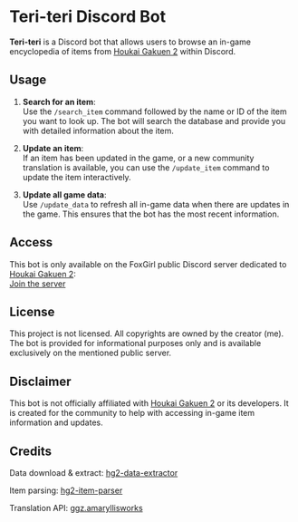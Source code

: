 # Teri-teri Discord Bot

**Teri-teri** is a Discord bot that allows users to browse an in-game encyclopedia of items from [Houkai Gakuen 2](https://houkai2nd.miraheze.org/wiki/Houkai_Gakuen_2_Wiki) within Discord.

## Usage

1. **Search for an item**:  
   Use the `/search_item` command followed by the name or ID of the item you want to look up. The bot will search the database and provide you with detailed information about the item.

2. **Update an item**:  
   If an item has been updated in the game, or a new community translation is available, you can use the `/update_item` command to update the item interactively.

3. **Update all game data**:  
   Use `/update_data` to refresh all in-game data when there are updates in the game. This ensures that the bot has the most recent information.

## Access

This bot is only available on the FoxGirl public Discord server dedicated to [Houkai Gakuen 2](https://houkai2nd.miraheze.org/wiki/Houkai_Gakuen_2_Wiki):  
[Join the server](https://discord.gg/houkaigakuen2)

## License

This project is not licensed. All copyrights are owned by the creator (me). The bot is provided for informational purposes only and is available exclusively on the mentioned public server.

## Disclaimer

This bot is not officially affiliated with [Houkai Gakuen 2](https://houkai2nd.miraheze.org/wiki/Houkai_Gakuen_2_Wiki) or its developers. It is created for the community to help with accessing in-game item information and updates.

## Credits
Data download & extract: [hg2-data-extractor](https://github.com/xcvhmq33/hg2-data-extractor)

Item parsing: [hg2-item-parser](https://github.com/quinckky/hg2-item-parser)

Translation API: [ggz.amaryllisworks](http://ggz.amaryllisworks.pw)

